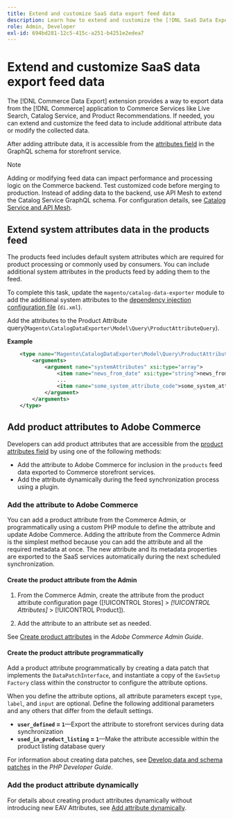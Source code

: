 ```yaml
---
title: Extend and customize SaaS data export feed data
description: Learn how to extend and customize the [!DNL SaaS Data Export] feed data.
role: Admin, Developer
exl-id: 694bd281-12c5-415c-a251-b4251e2edea7
---
```

# Extend and customize SaaS data export feed data

The [!DNL Commerce Data Export] extension provides a way to export data from the [!DNL Commerce] application to Commerce Services like Live Search, Catalog Service, and Product Recommendations. If needed, you can extend and customize the feed data to include additional attribute data or modify the collected data.

After adding attribute data, it is accessible from the [attributes field](https://developer.adobe.com/commerce/webapi/graphql/schema/catalog-service/products/#productviewattribute-type) in the GraphQL schema for storefront service.

>[!NOTE]
>
>Adding or modifying feed data can impact performance and processing logic on the Commerce backend. Test customized code before merging to production. Instead of adding data to the backend, use API Mesh to extend the Catalog Service GraphQL schema. For configuration details, see [Catalog Service and API Mesh](../catalog-service/mesh.md).

## Extend system attributes data in the products feed

The products feed includes default system attributes which are required for product processing or commonly used by consumers. You can include additional system attributes in the products feed by adding them to the feed.

To complete this task, update the `magento/catalog-data-exporter` module to add the additional system attributes to the [dependency injection configuration file](https://developer.adobe.com/commerce/php/development/build/dependency-injection-file/) (`di.xml`).

Add the attributes to the Product Attribute query(`Magento\CatalogDataExporter\Model\Query\ProductAttributeQuery`).

**Example**

```xml
    <type name="Magento\CatalogDataExporter\Model\Query\ProductAttributeQuery">
        <arguments>
            <argument name="systemAttributes" xsi:type="array">
                <item name="news_from_date" xsi:type="string">news_from_date</item>
                ...
                <item name="some_system_attribute_code">some_system_attribute_code</item>
            </argument>
        </arguments>
    </type>
```

## Add product attributes to Adobe Commerce

Developers can add product attributes that are accessible from the [product attributes field](https://developer.adobe.com/commerce/webapi/graphql/schema/catalog-service/products/#output-fields) by using one of the following methods:

- Add the attribute to Adobe Commerce for inclusion in the `products` feed data exported to Commerce storefront services.
- Add the attribute dynamically during the feed synchronization process using a plugin.

### Add the attribute to Adobe Commerce

You can add a product attribute from the Commerce Admin, or programmatically using a custom PHP module to define the attribute and update Adobe Commerce. Adding the attribute from the Commerce Admin is the simplest method because you can add the attribute and all the required metadata at once. The new attribute and its metadata properties are exported to the SaaS services automatically during the next scheduled synchronization.

#### Create the product attribute from the Admin

1. From the Commerce Admin, create the attribute from the product attribute configuration page ([!UICONTROL Stores] > *[!UICONTROL Attributes]* > [!UICONTROL Product]).

1. Add the attribute to an attribute set as needed.

See [Create product attributes](https://experienceleague.adobe.com/en/docs/commerce-admin/catalog/product-attributes/create/attribute-product-create) in the *Adobe Commerce Admin Guide*.

#### Create the product attribute programmatically

Add a product attribute programmatically by creating a data patch that implements the `DataPatchInterface`, and instantiate a copy of the `EavSetup Factory` class within the constructor to configure the attribute options.

When you define the attribute options, all attribute parameters except `type`, `label`, and `input` are optional. Define the following additional parameters and any others that differ from the default settings.

- **`user_defined` = `1`**—Export the attribute to storefront services during data synchronization
- **`used_in_product_listing` = `1`**—Make the attribute accessible within the product listing database query

For information about creating data patches, see [Develop data and schema patches](https://developer.adobe.com/commerce/php/development/components/declarative-schema/patches/) in the *PHP Developer Guide*.

### Add the product attribute dynamically

For details about creating product attributes dynamically without introducing new EAV Attributes, see [Add attribute dynamically](add-attribute-dynamically.md).
